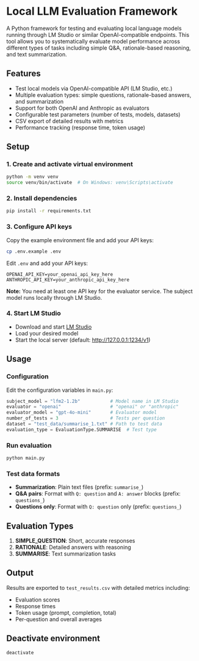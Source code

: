 # Local LLM Evaluation Framework

A Python framework for testing and evaluating local language models running through LM Studio or similar OpenAI-compatible endpoints. This tool allows you to systematically evaluate model performance across different types of tasks including simple Q&A, rationale-based reasoning, and text summarization.

## Features

- Test local models via OpenAI-compatible API (LM Studio, etc.)
- Multiple evaluation types: simple questions, rationale-based answers, and summarization
- Support for both OpenAI and Anthropic as evaluators
- Configurable test parameters (number of tests, models, datasets)
- CSV export of detailed results with metrics
- Performance tracking (response time, token usage)

## Setup

### 1. Create and activate virtual environment
```bash
python -m venv venv
source venv/bin/activate  # On Windows: venv\Scripts\activate
```

### 2. Install dependencies
```bash
pip install -r requirements.txt
```

### 3. Configure API keys
Copy the example environment file and add your API keys:
```bash
cp .env.example .env
```

Edit `.env` and add your API keys:
```
OPENAI_API_KEY=your_openai_api_key_here
ANTHROPIC_API_KEY=your_anthropic_api_key_here
```

**Note:** You need at least one API key for the evaluator service. The subject model runs locally through LM Studio.

### 4. Start LM Studio
- Download and start [LM Studio](https://lmstudio.ai/)
- Load your desired model
- Start the local server (default: http://127.0.0.1:1234/v1)

## Usage

### Configuration
Edit the configuration variables in `main.py`:

```python
subject_model = "lfm2-1.2b"           # Model name in LM Studio
evaluator = "openai"                  # "openai" or "anthropic"
evaluator_model = "gpt-4o-mini"       # Evaluator model
number_of_tests = 3                   # Tests per question
dataset = "test_data/summarise_1.txt" # Path to test data
evaluation_type = EvaluationType.SUMMARISE  # Test type
```

### Run evaluation
```bash
python main.py
```

### Test data formats
- **Summarization**: Plain text files (prefix: `summarise_`)
- **Q&A pairs**: Format with `Q: question` and `A: answer` blocks (prefix: `questions_`)
- **Questions only**: Format with `Q: question` only (prefix: `questions_`)

## Evaluation Types

1. **SIMPLE_QUESTION**: Short, accurate responses
2. **RATIONALE**: Detailed answers with reasoning
3. **SUMMARISE**: Text summarization tasks

## Output

Results are exported to `test_results.csv` with detailed metrics including:
- Evaluation scores
- Response times
- Token usage (prompt, completion, total)
- Per-question and overall averages

## Deactivate environment
```bash
deactivate
```